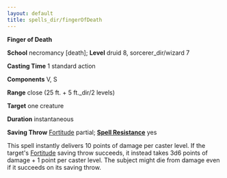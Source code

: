 ```yaml
---
layout: default
title: spells_dir/fingerOfDeath
---
```

 **Finger of Death**

**School** necromancy [death]; **Level** druid 8, sorcerer_dir/wizard 7

**Casting Time** 1 standard action

**Components** V, S

**Range** close (25 ft. + 5 ft._dir/2 levels)

**Target** one creature

**Duration** instantaneous

**Saving Throw** [Fortitude](../../combat#_fortitude) partial; **[Spell Resistance](../../glossary#_spell-resistance)** yes

This spell instantly delivers 10 points of damage per caster level. If the target's [Fortitude](../../combat#_fortitude) saving throw succeeds, it instead takes 3d6 points of damage + 1 point per caster level. The subject might die from damage even if it succeeds on its saving throw.

